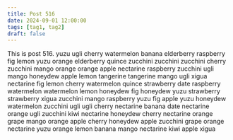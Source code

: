 ```yaml
---
title: Post 516
date: 2024-09-01 12:00:00
tags: [tag1, tag2]
draft: false
---
```

This is post 516.
yuzu
ugli
cherry
watermelon
banana
elderberry
raspberry
fig
lemon
yuzu
orange
elderberry
quince
zucchini
zucchini
zucchini
cherry
zucchini
mango
orange
orange
apple
nectarine
raspberry
zucchini
ugli
mango
honeydew
apple
lemon
tangerine
tangerine
mango
ugli
xigua
nectarine
fig
lemon
cherry
watermelon
quince
strawberry
date
raspberry
watermelon
watermelon
lemon
honeydew
fig
honeydew
yuzu
strawberry
strawberry
xigua
zucchini
mango
raspberry
yuzu
fig
apple
yuzu
honeydew
watermelon
zucchini
ugli
ugli
cherry
nectarine
banana
date
nectarine
orange
ugli
zucchini
kiwi
nectarine
honeydew
cherry
nectarine
orange
grape
mango
orange
apple
cherry
honeydew
apple
zucchini
grape
orange
nectarine
yuzu
orange
lemon
banana
mango
nectarine
kiwi
apple
xigua
